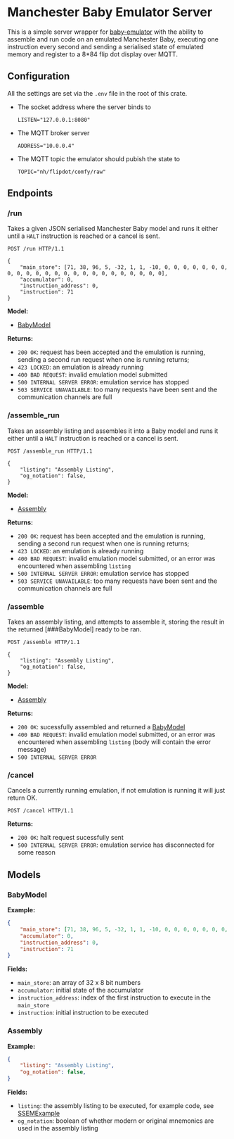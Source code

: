 # Manchester Baby Emulator Server

This is a simple server wrapper for [baby-emulator](https://github.com/jasonalexander-ja/SSEMBabyEmulator)
with the ability to assemble and run code on an emulated Manchester Baby, executing one instruction 
every second and sending a serialised state of emulated memory and register to a 8*84 flip dot display
over MQTT. 

## Configuration

All the settings are set via the `.env` file in the root of this crate. 

- The socket address where the server binds to  
    ```text
    LISTEN="127.0.0.1:8080" 
    ```
- The MQTT broker server
    ```
    ADDRESS="10.0.0.4"
    ```
- The MQTT topic the emulator should pubish the state to 
    ```
    TOPIC="nh/flipdot/comfy/raw" 
    ```

## Endpoints 

### /run

Takes a given JSON serialised Manchester Baby model and runs it either until a `HALT` instruction is reached or a cancel is sent. 

```http
POST /run HTTP/1.1

{
    "main_store": [71, 38, 96, 5, -32, 1, 1, -10, 0, 0, 0, 0, 0, 0, 0, 0, 0, 0, 0, 0, 0, 0, 0, 0, 0, 0, 0, 0, 0, 0, 0, 0],
    "accumulator": 0,
    "instruction_address": 0,
    "instruction": 71
}
```

**Model:**

- [BabyModel](###BabyModel)

**Returns:** 
- `200 OK`: request has been accepted and the emulation is running, sending a second run request when one is running returns;
- `423 LOCKED`: an emulation is already running 
- `400 BAD REQUEST`: invalid emulation model submitted 
- `500 INTERNAL SERVER ERROR`: emulation service has stopped 
- `503 SERVICE UNAVAILABLE`: too many requests have been sent and the communication channels are full 

### /assemble_run

Takes an assembly listing and assembles it into a Baby model and runs it either until a `HALT` instruction is reached or a cancel is sent. 

```http
POST /assemble_run HTTP/1.1

{
    "listing": "Assembly Listing",
    "og_notation": false,
}
```

**Model:**

- [Assembly](###Assembly)

**Returns:** 
- `200 OK`: request has been accepted and the emulation is running, sending a second run request when one is running returns;
- `423 LOCKED`: an emulation is already running 
- `400 BAD REQUEST`: invalid emulation model submitted, or an error was encountered when assembling `listing` 
- `500 INTERNAL SERVER ERROR`: emulation service has stopped 
- `503 SERVICE UNAVAILABLE`: too many requests have been sent and the communication channels are full 

### /assemble

Takes an assembly listing, and attempts to assemble it, storing the result in the returned [###BabyModel] ready to be ran. 

```http
POST /assemble HTTP/1.1

{
    "listing": "Assembly Listing",
    "og_notation": false,
}
```

**Model:**

- [Assembly](###Assembly)

**Returns:** 
- `200 OK`: sucessfully assembled and returned a [BabyModel](###BabyModel)
- `400 BAD REQUEST`: invalid emulation model submitted, or an error was encountered when assembling `listing` (body will contain the error message) 
- `500 INTERNAL SERVER ERROR` 

### /cancel

Cancels a currently running emulation, if not emulation is running it will just return OK. 

```http
POST /cancel HTTP/1.1

```

**Returns:** 

- `200 OK`: halt request sucessfully sent 
- `500 INTERNAL SERVER ERROR`: emulation service has disconnected for some reason 


## Models

### BabyModel

**Example:**
```json
{
    "main_store": [71, 38, 96, 5, -32, 1, 1, -10, 0, 0, 0, 0, 0, 0, 0, 0, 0, 0, 0, 0, 0, 0, 0, 0, 0, 0, 0, 0, 0, 0, 0, 0],
    "accumulator": 0,
    "instruction_address": 0,
    "instruction": 71
}
```
**Fields:**
- `main_store`: an array of 32 x 8 bit numbers
- `accumulator`: initial state of the accumulator
- `instruction_address`: index of the first instruction to execute in the `main_store`
- `instruction`: initial instruction to be executed 

### Assembly

**Example:**
```json
{
    "listing": "Assembly Listing",
    "og_notation": false,
}
```
**Fields:**
- `listing`: the assembly listing to be executed, for example code, see [SSEMExample](https://github.com/jasonalexander-ja/SSEMExample)
- `og_notation`: boolean of whether modern or original mnemonics are used in the assembly listing 
